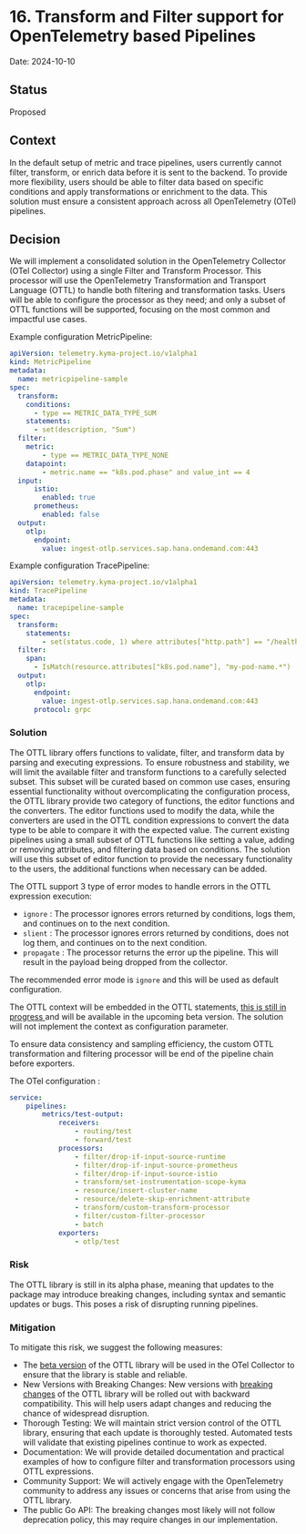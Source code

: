 # 16. Transform and Filter support for OpenTelemetry based Pipelines

Date: 2024-10-10

## Status

Proposed

## Context

In the default setup of metric and trace pipelines, users currently cannot filter, transform, or enrich data before it is sent to the backend. To provide more flexibility, users should be able to filter data based on specific conditions and apply transformations or enrichment to the data. This solution must ensure a consistent approach across all OpenTelemetry (OTel) pipelines.

## Decision

We will implement a consolidated solution in the OpenTelemetry Collector (OTel Collector) using a single Filter and Transform Processor. This processor will use the OpenTelemetry Transformation and Transport Language (OTTL) to handle both filtering and transformation tasks. Users will be able to configure the processor as they need; and only a subset of OTTL functions will be supported, focusing on the most common and impactful use cases.

Example configuration MetricPipeline:
    
```yaml
apiVersion: telemetry.kyma-project.io/v1alpha1
kind: MetricPipeline
metadata:
  name: metricpipeline-sample
spec:
  transform:
    conditions:
      - type == METRIC_DATA_TYPE_SUM
    statements:
      - set(description, "Sum")
  filter:
    metric:
        - type == METRIC_DATA_TYPE_NONE
    datapoint:
        - metric.name == "k8s.pod.phase" and value_int == 4
  input:
      istio:
        enabled: true
      prometheus:
        enabled: false
  output:
    otlp:
      endpoint:
        value: ingest-otlp.services.sap.hana.ondemand.com:443
```

Example configuration TracePipeline:

```yaml
apiVersion: telemetry.kyma-project.io/v1alpha1
kind: TracePipeline
metadata:
  name: tracepipeline-sample
spec:
  transform:
    statements:
        - set(status.code, 1) where attributes["http.path"] == "/health"
  filter:
    span:
      - IsMatch(resource.attributes["k8s.pod.name"], "my-pod-name.*")
  output:
    otlp:
      endpoint:
        value: ingest-otlp.services.sap.hana.ondemand.com:443
      protocol: grpc
```
### Solution

The OTTL library offers functions to validate, filter, and transform data by parsing and executing expressions. To ensure robustness and stability, we will limit the available filter and transform functions to a carefully selected subset. This subset will be curated based on common use cases, ensuring essential functionality without overcomplicating the configuration process, the OTTL library provide two category of functions, the editor functions and the converters.
The editor functions used to modify the data, while the converters are used in the OTTL condition expressions to convert the data type to be able to compare it with the expected value. The current existing pipelines using a small subset of OTTL functions like setting a value, adding or removing attributes, and filtering data based on conditions. The solution will use this subset of editor function to provide the necessary functionality to the users, the additional functions when necessary can be added.

The OTTL support 3 type of error modes to handle errors in the OTTL expression execution:
- `ignore` : The processor ignores errors returned by conditions, logs them, and continues on to the next condition.
- `slient` : The processor ignores errors returned by conditions, does not log them, and continues on to the next condition.
- `propagate` : The processor returns the error up the pipeline. This will result in the payload being dropped from the collector.

The recommended error mode is `ignore` and this will be used as default configuration.

The OTTL context will be embedded in the OTTL statements, [this is still in progress ](https://github.com/open-telemetry/opentelemetry-collector-contrib/issues/29017) and will be available in the upcoming beta version. The solution will not implement the context as configuration parameter.

To ensure data consistency and sampling efficiency, the custom OTTL transformation and filtering processor will be end of the pipeline chain before exporters.

The OTel configuration :

```yaml
service:
    pipelines:
        metrics/test-output:
            receivers:
                - routing/test
                - forward/test
            processors:
                - filter/drop-if-input-source-runtime
                - filter/drop-if-input-source-prometheus
                - filter/drop-if-input-source-istio
                - transform/set-instrumentation-scope-kyma
                - resource/insert-cluster-name
                - resource/delete-skip-enrichment-attribute
                - transform/custom-transform-processor
                - filter/custom-filter-processor
                - batch
            exporters:
                - otlp/test
```

### Risk

The OTTL library is still in its alpha phase, meaning that updates to the package may introduce breaking changes, including syntax and semantic updates or bugs. This poses a risk of disrupting running pipelines.

### Mitigation

To mitigate this risk, we suggest the following measures:
- The [beta version](https://github.com/open-telemetry/opentelemetry-collector-contrib/issues/28892) of the OTTL library will be used in the OTel Collector to ensure that the library is stable and reliable.
- New Versions with Breaking Changes: New versions with [breaking changes](https://github.com/open-telemetry/opentelemetry-collector/blob/main/docs/coding-guidelines.md#breaking-changes) of the OTTL library will be rolled out with backward compatibility. This will help users adapt changes and reducing the chance of widespread disruption.
- Thorough Testing: We will maintain strict version control of the OTTL library, ensuring that each update is thoroughly tested. Automated tests will validate that existing pipelines continue to work as expected.
- Documentation: We will provide detailed documentation and practical examples of how to configure filter and transformation processors using OTTL expressions.
- Community Support: We will actively engage with the OpenTelemetry community to address any issues or concerns that arise from using the OTTL library.
- The public Go API: The breaking changes most likely will not follow deprecation policy, this may require changes in our implementation.
